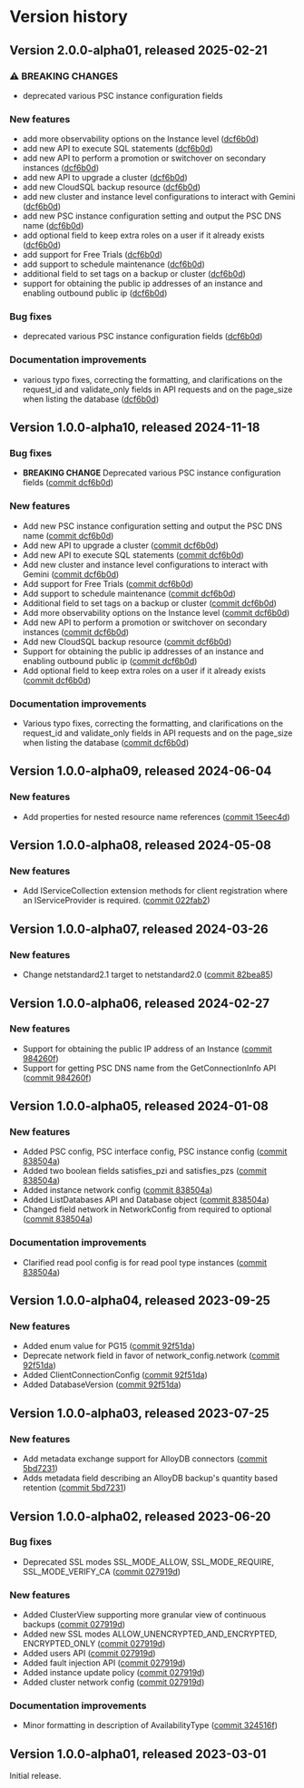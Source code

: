 # Version history

## Version 2.0.0-alpha01, released 2025-02-21


### ⚠ BREAKING CHANGES

* deprecated various PSC instance configuration fields

### New features

* add more observability options on the Instance level ([dcf6b0d](https://github.com/ldetmer/google-cloud-dotnet/commit/dcf6b0d4a8d7fcf440e0e44c84d5d4bed8a26d1f))
* add new API to execute SQL statements ([dcf6b0d](https://github.com/ldetmer/google-cloud-dotnet/commit/dcf6b0d4a8d7fcf440e0e44c84d5d4bed8a26d1f))
* add new API to perform a promotion or switchover on secondary instances ([dcf6b0d](https://github.com/ldetmer/google-cloud-dotnet/commit/dcf6b0d4a8d7fcf440e0e44c84d5d4bed8a26d1f))
* add new API to upgrade a cluster ([dcf6b0d](https://github.com/ldetmer/google-cloud-dotnet/commit/dcf6b0d4a8d7fcf440e0e44c84d5d4bed8a26d1f))
* add new CloudSQL backup resource ([dcf6b0d](https://github.com/ldetmer/google-cloud-dotnet/commit/dcf6b0d4a8d7fcf440e0e44c84d5d4bed8a26d1f))
* add new cluster and instance level configurations to interact with Gemini ([dcf6b0d](https://github.com/ldetmer/google-cloud-dotnet/commit/dcf6b0d4a8d7fcf440e0e44c84d5d4bed8a26d1f))
* add new PSC instance configuration setting and output the PSC DNS name ([dcf6b0d](https://github.com/ldetmer/google-cloud-dotnet/commit/dcf6b0d4a8d7fcf440e0e44c84d5d4bed8a26d1f))
* add optional field to keep extra roles on a user if it already exists ([dcf6b0d](https://github.com/ldetmer/google-cloud-dotnet/commit/dcf6b0d4a8d7fcf440e0e44c84d5d4bed8a26d1f))
* add support for Free Trials ([dcf6b0d](https://github.com/ldetmer/google-cloud-dotnet/commit/dcf6b0d4a8d7fcf440e0e44c84d5d4bed8a26d1f))
* add support to schedule maintenance ([dcf6b0d](https://github.com/ldetmer/google-cloud-dotnet/commit/dcf6b0d4a8d7fcf440e0e44c84d5d4bed8a26d1f))
* additional field to set tags on a backup or cluster ([dcf6b0d](https://github.com/ldetmer/google-cloud-dotnet/commit/dcf6b0d4a8d7fcf440e0e44c84d5d4bed8a26d1f))
* support for obtaining the public ip addresses of an instance and enabling outbound public ip ([dcf6b0d](https://github.com/ldetmer/google-cloud-dotnet/commit/dcf6b0d4a8d7fcf440e0e44c84d5d4bed8a26d1f))


### Bug fixes

* deprecated various PSC instance configuration fields ([dcf6b0d](https://github.com/ldetmer/google-cloud-dotnet/commit/dcf6b0d4a8d7fcf440e0e44c84d5d4bed8a26d1f))


### Documentation improvements

* various typo fixes, correcting the formatting, and clarifications on the request_id and validate_only fields in API requests and on the page_size when listing the database ([dcf6b0d](https://github.com/ldetmer/google-cloud-dotnet/commit/dcf6b0d4a8d7fcf440e0e44c84d5d4bed8a26d1f))

## Version 1.0.0-alpha10, released 2024-11-18

### Bug fixes

- **BREAKING CHANGE** Deprecated various PSC instance configuration fields ([commit dcf6b0d](https://github.com/googleapis/google-cloud-dotnet/commit/dcf6b0d4a8d7fcf440e0e44c84d5d4bed8a26d1f))

### New features

- Add new PSC instance configuration setting and output the PSC DNS name ([commit dcf6b0d](https://github.com/googleapis/google-cloud-dotnet/commit/dcf6b0d4a8d7fcf440e0e44c84d5d4bed8a26d1f))
- Add new API to upgrade a cluster ([commit dcf6b0d](https://github.com/googleapis/google-cloud-dotnet/commit/dcf6b0d4a8d7fcf440e0e44c84d5d4bed8a26d1f))
- Add new API to execute SQL statements ([commit dcf6b0d](https://github.com/googleapis/google-cloud-dotnet/commit/dcf6b0d4a8d7fcf440e0e44c84d5d4bed8a26d1f))
- Add new cluster and instance level configurations to interact with Gemini ([commit dcf6b0d](https://github.com/googleapis/google-cloud-dotnet/commit/dcf6b0d4a8d7fcf440e0e44c84d5d4bed8a26d1f))
- Add support for Free Trials ([commit dcf6b0d](https://github.com/googleapis/google-cloud-dotnet/commit/dcf6b0d4a8d7fcf440e0e44c84d5d4bed8a26d1f))
- Add support to schedule maintenance ([commit dcf6b0d](https://github.com/googleapis/google-cloud-dotnet/commit/dcf6b0d4a8d7fcf440e0e44c84d5d4bed8a26d1f))
- Additional field to set tags on a backup or cluster ([commit dcf6b0d](https://github.com/googleapis/google-cloud-dotnet/commit/dcf6b0d4a8d7fcf440e0e44c84d5d4bed8a26d1f))
- Add more observability options on the Instance level ([commit dcf6b0d](https://github.com/googleapis/google-cloud-dotnet/commit/dcf6b0d4a8d7fcf440e0e44c84d5d4bed8a26d1f))
- Add new API to perform a promotion or switchover on secondary instances ([commit dcf6b0d](https://github.com/googleapis/google-cloud-dotnet/commit/dcf6b0d4a8d7fcf440e0e44c84d5d4bed8a26d1f))
- Add new CloudSQL backup resource ([commit dcf6b0d](https://github.com/googleapis/google-cloud-dotnet/commit/dcf6b0d4a8d7fcf440e0e44c84d5d4bed8a26d1f))
- Support for obtaining the public ip addresses of an instance and enabling outbound public ip ([commit dcf6b0d](https://github.com/googleapis/google-cloud-dotnet/commit/dcf6b0d4a8d7fcf440e0e44c84d5d4bed8a26d1f))
- Add optional field to keep extra roles on a user if it already exists ([commit dcf6b0d](https://github.com/googleapis/google-cloud-dotnet/commit/dcf6b0d4a8d7fcf440e0e44c84d5d4bed8a26d1f))

### Documentation improvements

- Various typo fixes, correcting the formatting, and clarifications on the request_id and validate_only fields in API requests and on the page_size when listing the database ([commit dcf6b0d](https://github.com/googleapis/google-cloud-dotnet/commit/dcf6b0d4a8d7fcf440e0e44c84d5d4bed8a26d1f))

## Version 1.0.0-alpha09, released 2024-06-04

### New features

- Add properties for nested resource name references ([commit 15eec4d](https://github.com/googleapis/google-cloud-dotnet/commit/15eec4dabb9fd3cf3b8f4b978d64b7ba435ca995))

## Version 1.0.0-alpha08, released 2024-05-08

### New features

- Add IServiceCollection extension methods for client registration where an IServiceProvider is required. ([commit 022fab2](https://github.com/googleapis/google-cloud-dotnet/commit/022fab203f28fb9c608972af7f8b83f571ae5694))

## Version 1.0.0-alpha07, released 2024-03-26

### New features

- Change netstandard2.1 target to netstandard2.0 ([commit 82bea85](https://github.com/googleapis/google-cloud-dotnet/commit/82bea850661975b9750ac30753528cc9d2e05240))

## Version 1.0.0-alpha06, released 2024-02-27

### New features

- Support for obtaining the public IP address of an Instance ([commit 984260f](https://github.com/googleapis/google-cloud-dotnet/commit/984260f6f5ae6810095e86938cf65a0a780a1a20))
- Support for getting PSC DNS name from the GetConnectionInfo API ([commit 984260f](https://github.com/googleapis/google-cloud-dotnet/commit/984260f6f5ae6810095e86938cf65a0a780a1a20))

## Version 1.0.0-alpha05, released 2024-01-08

### New features

- Added PSC config, PSC interface config, PSC instance config ([commit 838504a](https://github.com/googleapis/google-cloud-dotnet/commit/838504a48905157e2ae8acfd328ed948b3f974b8))
- Added two boolean fields satisfies_pzi and satisfies_pzs ([commit 838504a](https://github.com/googleapis/google-cloud-dotnet/commit/838504a48905157e2ae8acfd328ed948b3f974b8))
- Added instance network config ([commit 838504a](https://github.com/googleapis/google-cloud-dotnet/commit/838504a48905157e2ae8acfd328ed948b3f974b8))
- Added ListDatabases API and Database object ([commit 838504a](https://github.com/googleapis/google-cloud-dotnet/commit/838504a48905157e2ae8acfd328ed948b3f974b8))
- Changed field network in NetworkConfig from required to optional ([commit 838504a](https://github.com/googleapis/google-cloud-dotnet/commit/838504a48905157e2ae8acfd328ed948b3f974b8))

### Documentation improvements

- Clarified read pool config is for read pool type instances ([commit 838504a](https://github.com/googleapis/google-cloud-dotnet/commit/838504a48905157e2ae8acfd328ed948b3f974b8))

## Version 1.0.0-alpha04, released 2023-09-25

### New features

- Added enum value for PG15 ([commit 92f51da](https://github.com/googleapis/google-cloud-dotnet/commit/92f51da889998ff8160a5bd778ff07d89d01f636))
- Deprecate network field in favor of network_config.network ([commit 92f51da](https://github.com/googleapis/google-cloud-dotnet/commit/92f51da889998ff8160a5bd778ff07d89d01f636))
- Added ClientConnectionConfig ([commit 92f51da](https://github.com/googleapis/google-cloud-dotnet/commit/92f51da889998ff8160a5bd778ff07d89d01f636))
- Added DatabaseVersion ([commit 92f51da](https://github.com/googleapis/google-cloud-dotnet/commit/92f51da889998ff8160a5bd778ff07d89d01f636))

## Version 1.0.0-alpha03, released 2023-07-25

### New features

- Add metadata exchange support for AlloyDB connectors ([commit 5bd7231](https://github.com/googleapis/google-cloud-dotnet/commit/5bd723164f63b63d9bd260ffd7a77b5ab29a1ac8))
- Adds metadata field describing an AlloyDB backup's quantity based retention ([commit 5bd7231](https://github.com/googleapis/google-cloud-dotnet/commit/5bd723164f63b63d9bd260ffd7a77b5ab29a1ac8))

## Version 1.0.0-alpha02, released 2023-06-20

### Bug fixes

- Deprecated SSL modes SSL_MODE_ALLOW, SSL_MODE_REQUIRE, SSL_MODE_VERIFY_CA ([commit 027919d](https://github.com/googleapis/google-cloud-dotnet/commit/027919d2b913857478708237864a70ac3ba92195))

### New features

- Added ClusterView supporting more granular view of continuous backups ([commit 027919d](https://github.com/googleapis/google-cloud-dotnet/commit/027919d2b913857478708237864a70ac3ba92195))
- Added new SSL modes ALLOW_UNENCRYPTED_AND_ENCRYPTED, ENCRYPTED_ONLY ([commit 027919d](https://github.com/googleapis/google-cloud-dotnet/commit/027919d2b913857478708237864a70ac3ba92195))
- Added users API ([commit 027919d](https://github.com/googleapis/google-cloud-dotnet/commit/027919d2b913857478708237864a70ac3ba92195))
- Added fault injection API ([commit 027919d](https://github.com/googleapis/google-cloud-dotnet/commit/027919d2b913857478708237864a70ac3ba92195))
- Added instance update policy ([commit 027919d](https://github.com/googleapis/google-cloud-dotnet/commit/027919d2b913857478708237864a70ac3ba92195))
- Added cluster network config ([commit 027919d](https://github.com/googleapis/google-cloud-dotnet/commit/027919d2b913857478708237864a70ac3ba92195))

### Documentation improvements

- Minor formatting in description of AvailabilityType ([commit 324516f](https://github.com/googleapis/google-cloud-dotnet/commit/324516f3b1e3284afeb1f18f265a89c592aea2ff))

## Version 1.0.0-alpha01, released 2023-03-01

Initial release.
